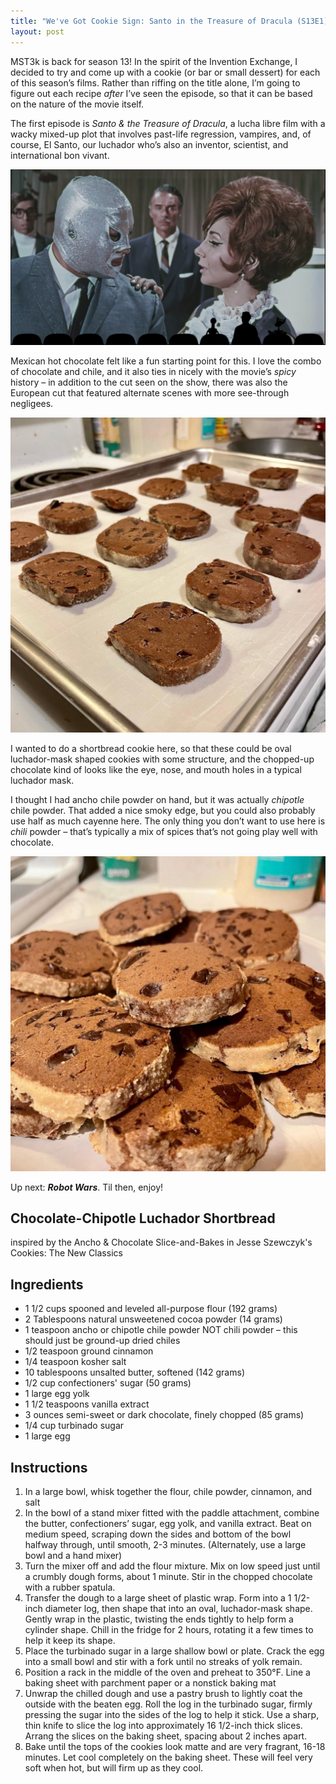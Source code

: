```yaml
---
title: "We've Got Cookie Sign: Santo in the Treasure of Dracula (S13E1)"
layout: post
---
```


MST3k is back for season 13! In the spirit of the Invention Exchange, I decided to try and come up with a cookie (or bar or small dessert) for each of this season’s films. Rather than riffing on the title alone, I’m going to figure out each recipe *after* I’ve seen the episode, so that it can be based on the nature of the movie itself.

The first episode is *Santo &amp; the Treasure of Dracula*, a lucha libre film with a wacky mixed-up plot that involves past-life regression, vampires, and, of course, El Santo, our luchador who’s also an inventor, scientist, and international bon vivant.

<p align="center"><img src="/wp-content/uploads/2022/03/Screen-Shot-2022-03-31-at-7.35.42-PM-1024x571.png"></p>

Mexican hot chocolate felt like a fun starting point for this. I love the combo of chocolate and chile, and it also ties in nicely with the movie’s *spicy* history – in addition to the cut seen on the show, there was also the European cut that featured alternate scenes with more see-through negligees.

<p align="center"><img src="/wp-content/uploads/2022/03/7E9281AD-77FB-421A-A1AD-72297A9F5BB2-1024x1024.jpg"></p>

I wanted to do a shortbread cookie here, so that these could be oval luchador-mask shaped cookies with some structure, and the chopped-up chocolate kind of looks like the eye, nose, and mouth holes in a typical luchador mask.

I thought I had ancho chile powder on hand, but it was actually *chipotle* chile powder. That added a nice smoky edge, but you could also probably use half as much cayenne here. The only thing you don’t want to use here is *chili* powder – that’s typically a mix of spices that’s not going play well with chocolate.

<p align="center"><img src="/wp-content/uploads/2022/03/79862D87-75A2-4425-9B4B-E7AC148A399A-1024x1024.jpg"></p>

Up next: ***Robot Wars***. Til then, enjoy!

## Chocolate-Chipotle Luchador Shortbread

inspired by the Ancho &amp; Chocolate Slice-and-Bakes in Jesse Szewczyk's Cookies: The New Classics

## Ingredients
  
- 1 1/2 cups spooned and leveled all-purpose flour (192 grams)
- 2 Tablespoons natural unsweetened cocoa powder (14 grams)
- 1 teaspoon ancho or chipotle chile powder NOT chili powder – this should just be ground-up dried chiles
- 1/2 teaspoon ground cinnamon
- 1/4 teaspoon kosher salt
- 10 tablespoons unsalted butter, softened (142 grams)
- 1/2 cup confectioners' sugar (50 grams)
- 1 large egg yolk
- 1 1/2 teaspoons vanilla extract
- 3 ounces semi-sweet or dark chocolate, finely chopped (85 grams)
- 1/4 cup turbinado sugar
- 1 large egg

## Instructions
 
1. In a large bowl, whisk together the flour, chile powder, cinnamon, and salt
2. In the bowl of a stand mixer fitted with the paddle attachment, combine the butter, confectioners’ sugar, egg yolk, and vanilla extract. Beat on medium speed, scraping down the sides and bottom of the bowl halfway through, until smooth, 2-3 minutes. (Alternately, use a large bowl and a hand mixer)
3. Turn the mixer off and add the flour mixture. Mix on low speed just until a crumbly dough forms, about 1 minute. Stir in the chopped chocolate with a rubber spatula.
4. Transfer the dough to a large sheet of plastic wrap. Form into a 1 1/2-inch diameter log, then shape that into an oval, luchador-mask shape. Gently wrap in the plastic, twisting the ends tightly to help form a cylinder shape. Chill in the fridge for 2 hours, rotating it a few times to help it keep its shape.
5. Place the turbinado sugar in a large shallow bowl or plate. Crack the egg into a small bowl and stir with a fork until no streaks of yolk remain.
6. Position a rack in the middle of the oven and preheat to 350°F. Line a baking sheet with parchment paper or a nonstick baking mat
7. Unwrap the chilled dough and use a pastry brush to lightly coat the outside with the beaten egg. Roll the log in the turbinado sugar, firmly pressing the sugar into the sides of the log to help it stick. Use a sharp, thin knife to slice the log into approximately 16 1/2-inch thick slices. Arrang the slices on the baking sheet, spacing about 2 inches apart.
8. Bake until the tops of the cookies look matte and are very fragrant, 16-18 minutes. Let cool completely on the baking sheet. These will feel very soft when hot, but will firm up as they cool.